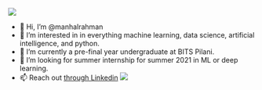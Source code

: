 ![](https://komarev.com/ghpvc/?username=your-github-username&color=blueviolet)
- 👋 Hi, I’m @manhalrahman
- 👀 I’m interested in in everything machine learning, data science, artificial intelligence, and python.
- 🌱 I’m currently a pre-final year undergraduate at BITS Pilani.
- 💞️ I’m looking for summer internship for summer 2021 in ML or deep learning.
- 📫 Reach out [through Linkedin](https://www.linkedin.com/in/manhal-rahman-2993241a0/ "Manhal's Linkedin Profile")
 ![](https://hit.yhype.me/github/profile?user_id=43201586)

<!---
manhalrahman/manhalrahman is a ✨ special ✨ repository because its `README.md` (this file) appears on your GitHub profile.
You can click the Preview link to take a look at your changes.
--->
